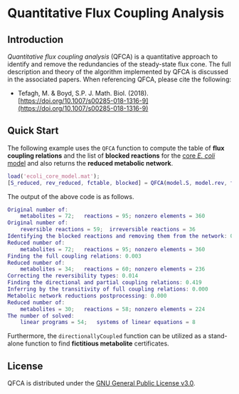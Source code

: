 Quantitative Flux Coupling Analysis
====

Introduction
----
*Quantitative flux coupling analysis* (QFCA) is a quantitative approach to identify and remove the redundancies of the steady-state flux cone. The full description and theory of the algorithm implemented by QFCA is discussed in the associated papers. When referencing QFCA, please cite the following:
- Tefagh, M. & Boyd, S.P. J. Math. Biol. (2018). [https://doi.org/10.1007/s00285-018-1316-9](https://doi.org/10.1007/s00285-018-1316-9)

Quick Start
----
The following example uses the `QFCA` function to compute the table of **flux coupling relations** and the list of **blocked reactions** for the [core *E. coli* model](http://systemsbiology.ucsd.edu/Downloads/EcoliCore) and also returns the **reduced metabolic network**.
```matlab
load('ecoli_core_model.mat');
[S_reduced, rev_reduced, fctable, blocked] = QFCA(model.S, model.rev, true, 'linprog');
```
The output of the above code is as follows.
```matlab
Original number of:
	metabolites = 72;	reactions = 95;	nonzero elements = 360
Original number of:
	reversible reactions = 59;	irreversible reactions = 36
Identifying the blocked reactions and removing them from the network: 0.027
Reduced number of:
	metabolites = 72;	reactions = 95;	nonzero elements = 360
Finding the full coupling relations: 0.003
Reduced number of:
	metabolites = 34;	reactions = 60;	nonzero elements = 236
Correcting the reversibility types: 0.014
Finding the directional and partial coupling relations: 0.419
Inferring by the transitivity of full coupling relations: 0.000
Metabolic network reductions postprocessing: 0.000
Reduced number of:
	metabolites = 30;	reactions = 58;	nonzero elements = 224
The number of solved:
	linear programs = 54;	systems of linear equations = 8
```
Furthermore, the `directionallyCoupled` function can be utilized as a stand-alone function to find **fictitious metabolite** certificates.

License
----
QFCA is distributed under the [GNU General Public License v3.0](http://www.gnu.org/copyleft/gpl.html).

